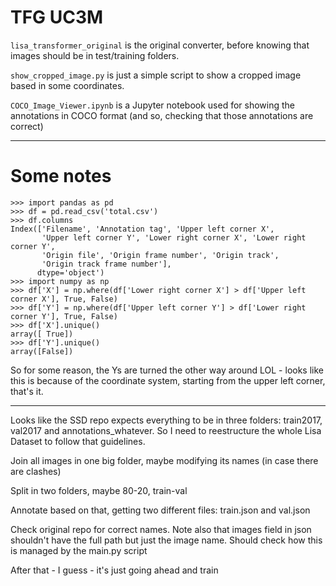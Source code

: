 # TFG UC3M

`lisa_transformer_original` is the original converter, before knowing that images should be in test/training folders.

`show_cropped_image.py` is just a simple script to show a cropped image based in some coordinates.

`COCO_Image_Viewer.ipynb` is a Jupyter notebook used for showing the annotations in COCO format (and so, checking that those annotations are correct)


--------------------------

# Some notes

```
>>> import pandas as pd
>>> df = pd.read_csv('total.csv')
>>> df.columns
Index(['Filename', 'Annotation tag', 'Upper left corner X',
       'Upper left corner Y', 'Lower right corner X', 'Lower right corner Y',
       'Origin file', 'Origin frame number', 'Origin track',
       'Origin track frame number'],
      dtype='object')
>>> import numpy as np
>>> df['X'] = np.where(df['Lower right corner X'] > df['Upper left corner X'], True, False)
>>> df['Y'] = np.where(df['Upper left corner Y'] > df['Lower right corner Y'], True, False)
>>> df['X'].unique()
array([ True])
>>> df['Y'].unique()
array([False])
```

So for some reason, the Ys are turned the other way around LOL - looks like this is because of the coordinate system, starting from the upper left corner, that's it.

----

Looks like the SSD repo expects everything to be in three folders: train2017, val2017 and annotations_whatever. So I need to reestructure the whole Lisa Dataset to follow that guidelines.

Join all images in one big folder, maybe modifying its names (in case there are clashes)

Split in two folders, maybe 80-20, train-val

Annotate based on that, getting two different files: train.json and val.json

Check original repo for correct names. Note also that images field in json shouldn't have the full path but just the image name. Should check how this is managed by the main.py script

After that - I guess - it's just going ahead and train